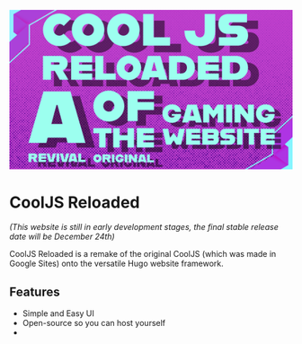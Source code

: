 ![Site Icon](/static/images/banner_small.png)
# CoolJS Reloaded

*(This website is still in early development stages, the final stable release date will be December 24th)*

CoolJS Reloaded is a remake of the original  CoolJS (which was made in Google Sites) onto the versatile Hugo website framework.

## Features

- Simple and Easy UI
- Open-source so you can host yourself
- 